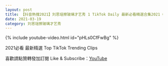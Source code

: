 ```yaml
---
layout: post
title: 【抖音熱搜2021】刘思瑶擦玻璃才艺秀 1 TikTok Daily 最新必看精選合集2021 03 19
date: 2021-03-19
category: 刘思瑶擦玻璃才艺秀
---
```


{% include youtube-video.html id="pHLs0CfFwBg" %}

2021必看 最新精選 Top TikTok Trending Clips

喜歡請點贊轉發加訂閱 Like & Subscribe：[YouTube](https://www.youtube.com/channel/UCAoR7VcanIPd04uEq_GIylA/videos)

